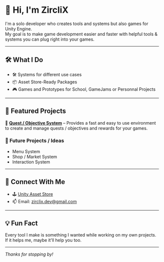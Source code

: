 # 👋 Hi, I'm ZircliX

I'm a solo developer who creates tools and systems but also games for Unity Engine.\
My goal is to make game development easier and faster with helpful tools & systems you can plug right into your games.

---

## 🛠️ What I Do
- 🛠️ Systems for different use cases 
- 📦 Asset Store-Ready Packages
- 🎮 Games and Prototypes for School, GameJams or Personnal Projects
---

## 🔧 Featured Projects
🎯 **[Quest / Objective System](https://github.com/ZircliX/ZCX-Zecex/tree/main/Assets/Scripts/ObjectiveSystem)** – Provides a fast and easy to use environment to create and manage quests / objectives and rewards for your games.

### 📌 Future Projects / Ideas
- Menu System
- Shop / Market System
- Interaction System

---

## 🚀 Connect With Me
- 🕹️ [Unity Asset Store](https://assetstore.unity.com/publishers/118816)
- 📫 Email: zirclix.dev@gmail.com

---

## 💡 Fun Fact
Every tool I make is something I wanted while working on my own projects.\
If it helps me, maybe it'll help you too.

---

*Thanks for stopping by!*

